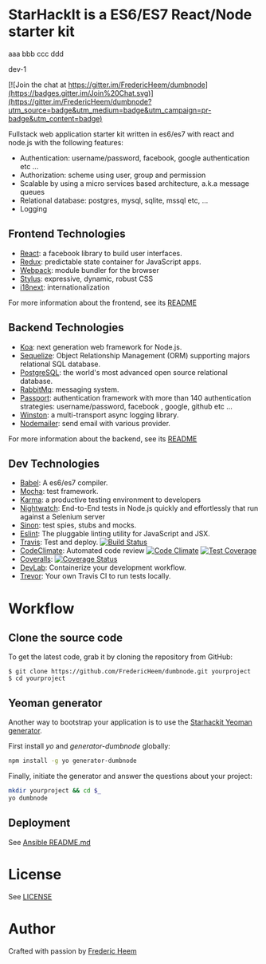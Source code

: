 StarHackIt is a ES6/ES7 React/Node starter kit
==============================================
aaa
bbb
ccc
ddd

dev-1

[![Join the chat at https://gitter.im/FredericHeem/dumbnode](https://badges.gitter.im/Join%20Chat.svg)](https://gitter.im/FredericHeem/dumbnode?utm_source=badge&utm_medium=badge&utm_campaign=pr-badge&utm_content=badge)

Fullstack web application starter kit written in es6/es7 with react and node.js with the following features:

* Authentication: username/password, facebook, google authentication etc ...
* Authorization: scheme using user, group and permission  
* Scalable by using a micro services based architecture, a.k.a message queues
* Relational database: postgres, mysql, sqlite, mssql etc, ...
* Logging


## Frontend Technologies

* [React](https://facebook.github.io/react/): a facebook library to build user interfaces.
* [Redux](http://redux.js.org/): predictable state container for JavaScript apps.
* [Webpack](http://webpack.github.io/): module bundler for the browser
* [Stylus](http://stylus-lang.com/): expressive, dynamic, robust CSS
* [i18next](http://i18next.com/): internationalization

For more information about the frontend, see its [README](client/README.md)

## Backend Technologies

* [Koa](http://koajs.com/): next generation web framework for Node.js.
* [Sequelize](http://docs.sequelizejs.com/en/latest/): Object Relationship Management (ORM) supporting majors relational SQL database.
* [PostgreSQL](http://www.postgresql.org/): the world's most advanced open source relational database.
* [RabbitMq](https://www.rabbitmq.com/): messaging system.
* [Passport](http://passportjs.org/): authentication framework with more than 140 authentication strategies: username/password, facebook , google, github etc ...
* [Winston](https://github.com/winstonjs/winston): a multi-transport async logging library.
* [Nodemailer](https://github.com/andris9/Nodemailer): send email with various provider.

For more information about the backend, see its [README](server/README.md)

## Dev Technologies

* [Babel](https://babeljs.io/): A es6/es7 compiler.
* [Mocha](http://mochajs.org/): test framework.
* [Karma](https://karma-runner.github.io): a productive testing environment to developers
* [Nightwatch](http://nightwatchjs.org/): End-to-End tests in Node.js quickly and effortlessly that run against a Selenium server
* [Sinon](http://sinonjs.org/): test spies, stubs and mocks.
* [Eslint](http://eslint.org/): The pluggable linting utility for JavaScript and JSX.
* [Travis](https://travis-ci.org/): Test and deploy. [![Build Status](https://travis-ci.org/FredericHeem/dumbnode.svg?branch=master)](https://travis-ci.org/FredericHeem/dumbnode)
* [CodeClimate](https://codeclimate.com): Automated code review [![Code Climate](https://codeclimate.com/github/FredericHeem/dumbnode/badges/gpa.svg)](https://codeclimate.com/github/FredericHeem/dumbnode)
[![Test Coverage](https://codeclimate.com/github/FredericHeem/dumbnode/badges/coverage.svg)](https://codeclimate.com/github/FredericHeem/dumbnode/coverage)
* [Coveralls](https://coveralls.io): [![Coverage Status](https://coveralls.io/repos/FredericHeem/dumbnode/badge.svg?branch=master)](https://coveralls.io/r/FredericHeem/dumbnode?branch=master)
* [DevLab](https://github.com/TechnologyAdvice/DevLab): Containerize your development workflow.
* [Trevor](https://github.com/vdemedes/trevor): Your own Travis CI to run tests locally.

# Workflow

## Clone the source code

To get the latest code, grab it by cloning the repository from GitHub:

    $ git clone https://github.com/FredericHeem/dumbnode.git yourproject
    $ cd yourproject

## Yeoman generator

Another way to bootstrap your application is to use the [Starhackit Yeoman generator](https://github.com/FredericHeem/generator-dumbnode).

First install *yo* and *generator-dumbnode* globally:

```bash
npm install -g yo generator-dumbnode
```

Finally, initiate the generator and answer the questions about your project:

```bash
mkdir yourproject && cd $_
yo dumbnode
```

## Deployment

See [Ansible README.md](deploy/ansible/README.md)

# License

See [LICENSE](LICENSE)

# Author

Crafted with passion by [Frederic Heem](https://github.com/FredericHeem)
